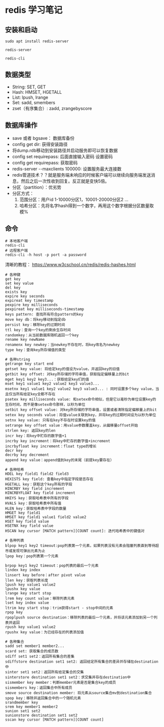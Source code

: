 # redis 学习笔记
## 安装和启动
```shell
sudo apt install redis-server
```
```shell
redis-server
```
```shell
redis-cli
```

## 数据类型
* String: SET, GET
* Hash: HMSET, HGETALL
* List: lpush, lrange
* Set: sadd, smembers
* zset（有序集合）: zadd, zrangebyscore

## 数据库操作
* save 或者 bgsave： 数据库备份
* config get dir: 获得安装路径
* 将dump.rdb移动到安装路径并启动服务即可以恢复数据
* config set requirepass: 后面直接输入密码 设置密码
* config get requirepass: 获取密码
* redis-server --maxclients 100000: 设置服务最大连接数
* redis管道技术？？就是服务端未响应的时候客户端可以继续向服务端发送消息，然后之后一次性收到回复。反正就是变快5倍。
* 分区（partition）：优劣势
* 分区方式：
    1. 范围分区：用户id 1-10000分区1，10001-20000分区2 ...
    2. 哈希分区：先将名字hash得到一个数字，再用这个数字根据分区数量取模%


## 命令
```shell
# 本地客户端
redis-cli
# 远程客户端
redis-cli -h host -p port -a password
```
清晰的教程：
https://www.w3cschool.cn/redis/redis-hashes.html
```redis
# 各种键
get key
set key value
del key
exists key
expire key seconds
expireat key timestamp
pexpire key milliseconds
pexpireat key milliseconds-timestamp
keys pattern: 查找所有符合pattern的key
move key db：将key移动到指定db
persist key：移除key的过期时间
ttl key：查询一个key的剩余生存时间
randomkey：从当前数据库随机返回一个key
rename key newName
renamenx key newkey：当newkey不存在时，将key改名为newkey
type key：查询key所存储值的类型

# 各种string
getrange key start end
getset key value: 将给定key的值设为value，并返回key的旧值
getbit key offset: 对key所存储的字符串值，获取指定偏移量上的bit
mget key1 key2 key3...：获取给定key们的值
mset key1 value1 key2 value2 key3 value3...
msetnx key1 value1 key2 value2 key3 value3... : 同时设置多个key value，当且仅当所有给定key全都不存在
psetex key milliseconds value: 和setex命令相似，但是它以毫秒为单位设置key的生存时间，而不是像setex命令那样，以秒为单位
setbit key offset value: 对key所存储的字符串值，设置或者清除指定偏移量上的bit
setex key seconds value：将值value关联到key，并将key的过期时间设为以秒为单位
setnx key value: 只有在key不存在时设置key的值
setrange key offset value：用value参数覆盖key，从偏移量offset开始
strlen key: 返回key的len
incr key：将key中贮存的数字值+1
incrby key increment：将key中贮存的数字值+increment
incrbyfloat key increment：float type的增长
decr key
decrby key decrement
append key value：append值到key的末尾（前提key要存在）

# 各种哈希
HDEL key field1 field2 field3
HEXISTS key field: 查看key中指定字段是否存在
HGETALL key：获取这个key所有的字段
HINCRBY key field increment
HINCRBYFLOAT key field increment
HKEYS key：获取哈希表中所有的字段
HVALS key：获取哈希表中所有值
HLEN key：获取哈希表中字段的数量
HMGET key field1
HMSET key field1 value1 field2 value2
HSET key field value
HSETNX key field value
HSCAN key cursor [MATCH pattern][COUNT count]: 迭代哈希表中的键值对

# 各种列表
blpop key1 key2 timeout:pop列表第一个元素，如果列表没有元素会阻塞列表直到等待超市或发现可弹出元素为止
lpop key：pop列表第一个元素

brpop key1 key2 timeout：pop列表的最后一个元素
lindex key index
linsert key before｜after pivot value
llen key：获取列表长度
lpush key value1 value2
lpushx key value
lrange key start stop
lrem key count value：移除列表元素
lset key index value
ltrim key start stop：trim获得start - stop中间的元素
rpop key
rpoplpush source destination：移除列表的最后一个元素，并将该元素添加到另一个列表并返回
rpush key value1 value2
rpushx key value：为已经存在的列表添加值

# 各种集合
sadd set member1 member2...
scard set: 获取集合的成员数
sdiff set1 set2：返回所有集合的差集
sdiffstore destination set1 set2: 返回给定所有集合的差异并存储在destination中
sinter set1 set2：返回所有给定集合的交集
sinterstore destination set1 set2：求交集并存在destination中
sismember key member：判断member元素是否是集合key的成员
sismembers key：返回集合中所有成员
smove source destination member: 将元素从source集合mv到destination集合
spop key：移除并返回集合中的一个随机元素
srandmember key
srem key member1 member2
sunion set1 set2
sunionstore destination set1 set2
sscan key cursor [MATCH pattern][COUNT count]
```
